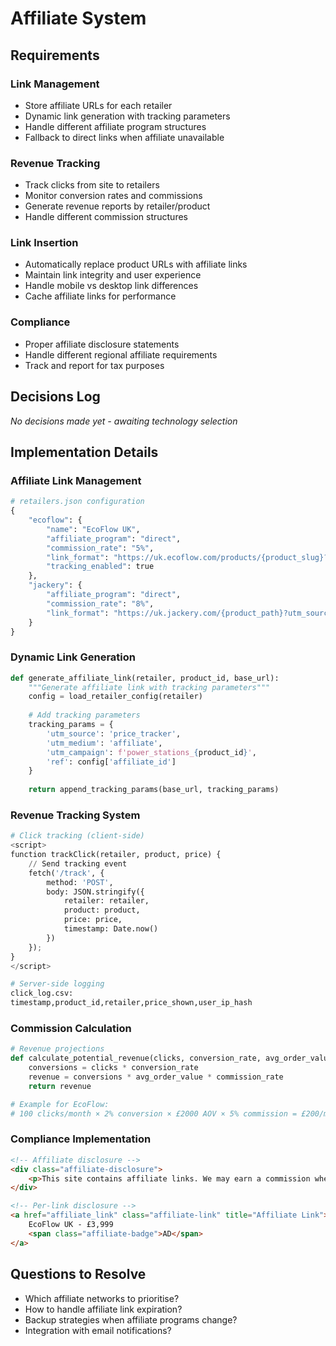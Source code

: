 # Affiliate System

## Requirements

### Link Management
- Store affiliate URLs for each retailer
- Dynamic link generation with tracking parameters
- Handle different affiliate program structures
- Fallback to direct links when affiliate unavailable

### Revenue Tracking
- Track clicks from site to retailers
- Monitor conversion rates and commissions
- Generate revenue reports by retailer/product
- Handle different commission structures

### Link Insertion
- Automatically replace product URLs with affiliate links
- Maintain link integrity and user experience
- Handle mobile vs desktop link differences
- Cache affiliate links for performance

### Compliance
- Proper affiliate disclosure statements
- Handle different regional affiliate requirements
- Track and report for tax purposes

## Decisions Log

*No decisions made yet - awaiting technology selection*

## Implementation Details

### Affiliate Link Management
```python
# retailers.json configuration
{
    "ecoflow": {
        "name": "EcoFlow UK",
        "affiliate_program": "direct",
        "commission_rate": "5%",
        "link_format": "https://uk.ecoflow.com/products/{product_slug}?ref=AFFILIATE_ID",
        "tracking_enabled": true
    },
    "jackery": {
        "affiliate_program": "direct",
        "commission_rate": "8%",
        "link_format": "https://uk.jackery.com/{product_path}?utm_source=affiliate&utm_campaign=CAMPAIGN_ID"
    }
}
```

### Dynamic Link Generation
```python
def generate_affiliate_link(retailer, product_id, base_url):
    """Generate affiliate link with tracking parameters"""
    config = load_retailer_config(retailer)
    
    # Add tracking parameters
    tracking_params = {
        'utm_source': 'price_tracker',
        'utm_medium': 'affiliate',
        'utm_campaign': f'power_stations_{product_id}',
        'ref': config['affiliate_id']
    }
    
    return append_tracking_params(base_url, tracking_params)
```

### Revenue Tracking System
```python
# Click tracking (client-side)
<script>
function trackClick(retailer, product, price) {
    // Send tracking event
    fetch('/track', {
        method: 'POST',
        body: JSON.stringify({
            retailer: retailer,
            product: product,
            price: price,
            timestamp: Date.now()
        })
    });
}
</script>

# Server-side logging
click_log.csv:
timestamp,product_id,retailer,price_shown,user_ip_hash
```

### Commission Calculation
```python
# Revenue projections
def calculate_potential_revenue(clicks, conversion_rate, avg_order_value, commission_rate):
    conversions = clicks * conversion_rate
    revenue = conversions * avg_order_value * commission_rate
    return revenue

# Example for EcoFlow:
# 100 clicks/month × 2% conversion × £2000 AOV × 5% commission = £200/month
```

### Compliance Implementation
```html
<!-- Affiliate disclosure -->
<div class="affiliate-disclosure">
    <p>This site contains affiliate links. We may earn a commission when you make a purchase through these links at no additional cost to you.</p>
</div>

<!-- Per-link disclosure -->
<a href="affiliate_link" class="affiliate-link" title="Affiliate Link">
    EcoFlow UK - £3,999 
    <span class="affiliate-badge">AD</span>
</a>
```

## Questions to Resolve

- Which affiliate networks to prioritise?
- How to handle affiliate link expiration?
- Backup strategies when affiliate programs change?
- Integration with email notifications?